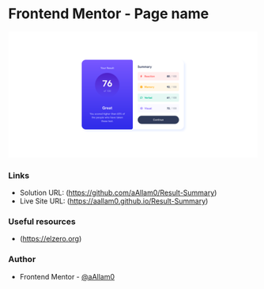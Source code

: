 # Frontend Mentor - Page name

![](assets/images/result-summary.png)

### Links

- Solution URL: (https://github.com/aAllam0/Result-Summary)
- Live Site URL: (https://aallam0.github.io/Result-Summary)

### Useful resources

- (https://elzero.org)

### Author

- Frontend Mentor - [@aAllam0](https://www.frontendmentor.io/profile/aAllam0)